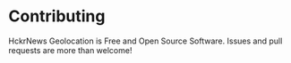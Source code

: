 # Contributing

HckrNews Geolocation is Free and Open Source Software. Issues and pull requests are more than welcome!
